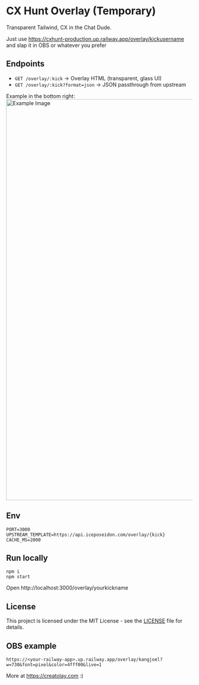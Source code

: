 # CX Hunt Overlay (Temporary)

Transparent Tailwind, CX in the Chat Dude.

Just use https://cxhunt-production.up.railway.app/overlay/kickusername and slap it in OBS or whatever you prefer

## Endpoints
- `GET /overlay/:kick` → Overlay HTML (transparent, glass UI)
- `GET /overlay/:kick?format=json` → JSON passthrough from upstream

Example in the bottom right:
<img width="1920" height="1080" alt="Example Image" src="https://github.com/user-attachments/assets/1fa5913c-7245-49b5-bcab-d73881fb1378" />

## Env
```
PORT=3000
UPSTREAM_TEMPLATE=https://api.iceposeidon.com/overlay/{kick}
CACHE_MS=2000
```

## Run locally
```
npm i
npm start
```
Open http://localhost:3000/overlay/yourkickname

## License

This project is licensed under the MIT License - see the [LICENSE](./LICENSE) file for details.

## OBS example

`https://<your-railway-app>.up.railway.app/overlay/kangjoel?w=730&font=pixel&color=4fff00&live=1`

More at https://creatolay.com :)
